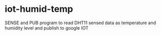 # iot-humid-temp
SENSE and PUB program to read DHT11 sensed data as temperature and humidity level and publish to google IOT
